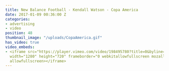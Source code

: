 ```yaml
---
title: New Balance Football - Kendall Watson - Copa America
date: 2017-01-09 00:36:00 Z
categories:
- advertising
- video
position: 48
thumbnail_image: "/uploads/CopaAmerica.gif"
has_video: true
video_embeds:
- <iframe src="https://player.vimeo.com/video/198495780?title=0&byline=0&portrait=0"
  width="1280" height="720" frameborder="0 webkitallowfullscreen mozallowfullscreen
  allowfullscreen></iframe>
---
```


